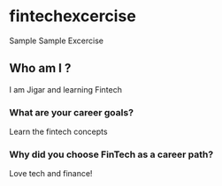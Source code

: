 # fintechexcercise
Sample Sample Excercise

## Who am I ?
I am Jigar and learning Fintech

### What are your career goals?
Learn the fintech concepts

### Why did you choose FinTech as a career path?
Love tech and finance!

